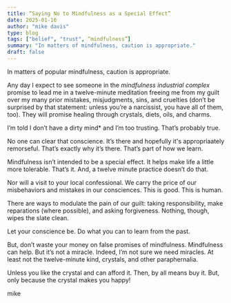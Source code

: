 ```yaml
---
title: “Saying No to Mindfulness as a Special Effect” 
date: 2025-01-16
author: "mike davis"
type: blog
tags: ["belief", "trust", “mindfulness”]
summary: "In matters of mindfulness, caution is appropriate."
draft: false
---
```

In matters of popular mindfulness, caution is appropriate. 

Any day I expect to see someone in the *mindfulness industrial complex* promise to lead me in a twelve-minute meditation freeing me from my guilt over my many prior mistakes, misjudgments, sins, and cruelties (don’t be surprised by that statement: unless you’re a narcissist, you have all of them, too). They will promise healing through crystals, diets, oils, and charms. 

I’m told I don’t have a dirty mind* and I’m too trusting. That’s probably true. 

No one can clear that conscience. It’s there and hopefully it's appropriaately remorseful. That’s exactly why it’s there. That’s part of how we learn. 

Mindfulness isn’t intended to be a special effect. It helps make life a little more tolerable. That’s it. And, a twelve minute practice doesn’t do that. 

Nor will a visit to your local confessional. We carry the price of our misbehaviors and mistakes in our consciences. This is good. This is human. 

There are ways to modulate the pain of our guilt: taking responsibility, make reparations (where possible), and asking forgiveness. Nothing, though, wipes the slate clean. 

Let your conscience be. Do what you can to learn from the past. 

But, don’t waste your money on false promises of mindfulness. Mindfulness can help. But it’s not a miracle. Indeed, I’m not sure we need miracles. At least not the twelve-minute kind, crystals, and other paraphernalia. 

Unless you like the crystal and can afford it. Then, by all means buy it. But, only because the crystal makes you happy! 

mike
